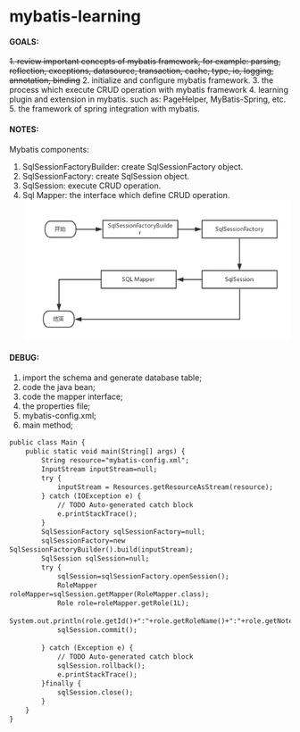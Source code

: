 # mybatis-learning

#### GOALS: 
~~1. review important concepts of mybatis framework, for example: parsing, reflection, exceptions, datasource, transaction, cache, type, io, logging, annotation, binding~~
2. initialize and configure mybatis framework.
3. the process which execute CRUD operation with mybatis framework
4. learning plugin and extension in mybatis. such as: PageHelper, MyBatis-Spring, etc.
5. the framework of spring integration with mybatis.

#### NOTES:
Mybatis components:
1. SqlSessionFactoryBuilder: create SqlSessionFactory object.
2. SqlSessionFactory: create SqlSession object.
3. SqlSession: execute CRUD operation.
4. Sql Mapper: the interface which define CRUD operation.
![img.png](img.png)


#### DEBUG:
1. import the schema and generate database table;
2. code the java bean;
3. code the mapper interface;
4. the properties file;
5. mybatis-config.xml;
6. main method;
~~~
public class Main {
    public static void main(String[] args) {
        String resource="mybatis-config.xml";
        InputStream inputStream=null;
        try {
            inputStream = Resources.getResourceAsStream(resource);
        } catch (IOException e) {
            // TODO Auto-generated catch block
            e.printStackTrace();
        }
        SqlSessionFactory sqlSessionFactory=null;
        sqlSessionFactory=new SqlSessionFactoryBuilder().build(inputStream);
        SqlSession sqlSession=null;
        try {
            sqlSession=sqlSessionFactory.openSession();
            RoleMapper roleMapper=sqlSession.getMapper(RoleMapper.class);
            Role role=roleMapper.getRole(1L);
            System.out.println(role.getId()+":"+role.getRoleName()+":"+role.getNote());
            sqlSession.commit();
            
        } catch (Exception e) {
            // TODO Auto-generated catch block
            sqlSession.rollback();
            e.printStackTrace();
        }finally {
            sqlSession.close();
        }   
    }
}
~~~
